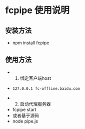 
# fcpipe 使用说明

## 安装方法
 * npm install fcpipe


## 使用方法
 * 1. 绑定客户端host 
 *     127.0.0.1 fc-offline.baidu.com
 * 2. 启动代理服务器
 *    fcpipe start
 *    或者基于源码
 *    node pipe.js
 